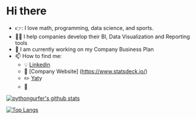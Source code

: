 # Hi there 

- :point_right:: I love math, programming, data science, and sports. 
- :woman_scientist: I help companies develop their BI, Data Visualization and Reporting tools
- :unicorn: I am currently working on my Company Business Plan
- 📫 How to find me: 
  - :bulb: [Linkedin](https://www.linkedin.com/in/anikarosenzuaig/)
  - :briefcase: [Company Website] (https://www.statsdeck.io/)
  - :pencil2: [Yat](https://y.at/%F0%9F%94%AC%F0%9F%92%BB%E2%9A%A1%F0%9F%8D%92/go)y
  - :office:

[![pythongurfer's github stats](https://github-readme-stats.vercel.app/api?username=pythongurfer&count_private=true&show_icons=true&theme=radical&hide_rank=false)](https://github.com/anuraghazra/github-readme-stats)

[![Top Langs](https://github-readme-stats.vercel.app/api/top-langs/?username=pythongurfer)](https://github.com/pythongurfer/github-readme-stats)
